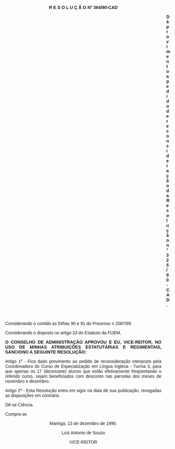 <BODY>

<B><FONT FACE="Arial"><P ALIGN="CENTER">R E S O L U &Ccedil; &Atilde; O  N° 364/90-CAD</P>
</B><P ALIGN="JUSTIFY"></P><DIR>
<DIR>
<DIR>
<DIR>
<DIR>
<DIR>
<DIR>
<DIR>
<DIR>
<DIR>
<DIR>
<DIR>
<DIR>

<B><P ALIGN="JUSTIFY">D&aacute; provimento a pedido de reconsidera&ccedil;&atilde;o da Resolu&ccedil;&atilde;o n° 325/90-CAD.</P>
</B><P ALIGN="JUSTIFY"></P>
<P ALIGN="JUSTIFY">&nbsp;</P></DIR>
</DIR>
</DIR>
</DIR>
</DIR>
</DIR>
</DIR>
</DIR>
</DIR>
</DIR>
</DIR>
</DIR>
</DIR>

<P ALIGN="JUSTIFY">Considerando o contido as folhas 90 e 91 do Processo  n 2087/89</P>
<P ALIGN="JUSTIFY">Considerando o disposto no artigo 23 do Estatuto da FUEM,</P>
<P ALIGN="JUSTIFY"></P>
<B><P ALIGN="JUSTIFY">O CONSELHO DE ADMINISTRA&Ccedil;&Atilde;O APROVOU E EU, VICE-REITOR, NO USO DE MINHAS ATRIBUI&Ccedil;&Otilde;ES ESTATUT&Aacute;RIAS E REGIMENTAIS, SANCIONO A SEGUINTE RESOLU&Ccedil;&Atilde;O:</P>
<P ALIGN="JUSTIFY"></P>
</B><P ALIGN="JUSTIFY">Artigo 1º - Fica dado provimento ao pedido de reconsidera&ccedil;&atilde;o interposto pela Coordenadora do Curso de Especializa&ccedil;&atilde;o em L&iacute;ngua Inglesa - Turma 3, para que apenas os 17 (dezessete) alunos que est&atilde;o efetivamente freq&uuml;entando o referido curso, sejam beneficiados com desconto nas parcelas dos meses de novembro e dezembro.</P>
<P ALIGN="JUSTIFY">Artigo 2º - Esta Resolu&ccedil;&atilde;o entra em vigor na data de sua publica&ccedil;&atilde;o, revogadas as disposi&ccedil;&otilde;es em contr&aacute;rio.</P>
<P ALIGN="JUSTIFY">D&ecirc;-se Ci&ecirc;ncia.</P>
<P ALIGN="JUSTIFY">Cumpra-se.</P>
<P ALIGN="CENTER"></P>
<P ALIGN="CENTER">Maring&aacute;, 13 de dezembro de 1990.</P>
<P ALIGN="CENTER"></P>
<P ALIGN="CENTER">Luiz Antonio de Souza</P>
<P ALIGN="CENTER">VICE-REITOR</P></FONT></BODY>
